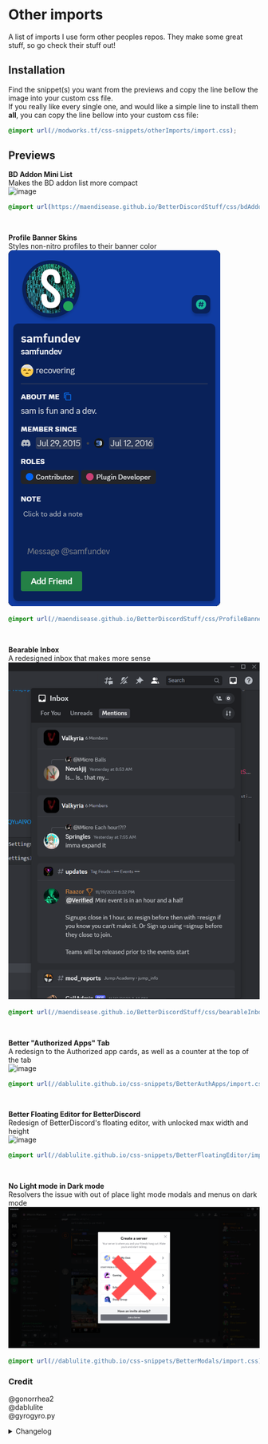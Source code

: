 # Other imports

A list of imports I use form other peoples repos. They make some great stuff, so go check their stuff out!

## Installation

Find the snippet(s) you want from the previews and copy the line bellow the image into your custom css file. <br>
If you really like every single one, and would like a simple line to install them **all**, you can copy the line bellow into your custom css file:

```css
@import url(//modworks.tf/css-snippets/otherImports/import.css);
```

## Previews

**BD Addon Mini List** <br>
Makes the BD addon list more compact <br>
![image](https://camo.githubusercontent.com/38577d71ca34b772167cd910e44e03f43738460682a7f08f21d1db1dad061c5d/68747470733a2f2f692e696d6775722e636f6d2f377177575968422e676966)

```css
@import url(https://maendisease.github.io/BetterDiscordStuff/css/bdAddonMini.css);
```

<br>

**Profile Banner Skins** <br>
Styles non-nitro profiles to their banner color <br>
![image](https://raw.githubusercontent.com/WhyiMicro/css-snippets/main/_previews/profileBannerSkins.png)

```css
@import url(//maendisease.github.io/BetterDiscordStuff/css/ProfileBannerSkins.css);
```

<br>

**Bearable Inbox** <br>
A redesigned inbox that makes more sense <br>
![image](https://raw.githubusercontent.com/WhyiMicro/css-snippets/main/_previews/bearableInbox.png)

```css
@import url(//maendisease.github.io/BetterDiscordStuff/css/bearableInbox.css);
```

<br>

**Better "Authorized Apps" Tab** <br>
A redesign to the Authorized app cards, as well as a counter at the top of the tab <br>
![image](https://user-images.githubusercontent.com/73998678/253537521-d403610f-70b2-46f1-a974-d712a5597d2c.png)

```css
@import url(//dablulite.github.io/css-snippets/BetterAuthApps/import.css);
```

<br>

**Better Floating Editor for BetterDiscord** <br>
Redesign of BetterDiscord's floating editor, with unlocked max width and height <br>
![image](https://user-images.githubusercontent.com/73998678/239349133-dab400e5-c2bf-423d-b6f4-3984c4eb1027.png)

```css
@import url(//dablulite.github.io/css-snippets/BetterFloatingEditor/import.css);
```

<br>

**No Light mode in Dark mode** <br>
Resolvers the issue with out of place light mode modals and menus on dark mode <br>
![image](https://raw.githubusercontent.com/WhyiMicro/css-snippets/main/_previews/NoLightInDark.png)

```css
@import url(//dablulite.github.io/css-snippets/BetterModals/import.css);
```

### Credit

@gonorrhea2 <br>
@dablulite <br>
@gyrogyro.py

<details>
<summary>Changelog</summary>

## 1.2

- Updated link for no light mode
- Temp fix for disease's css as those aren't updated yet

## 1.1.1

- Updated the link to work
- Removed "not working" text

## 1.1.0

- Mayhaps fixed the "import all" script?

## 1.0.0

- Created a seperate folder for imports from other peoples repos

</details>

